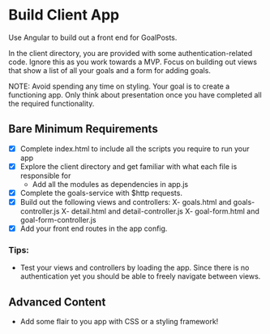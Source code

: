 # Build Client App

Use Angular to build out a front end for GoalPosts.

In the client directory, you are provided with some authentication-related code. Ignore this as you work towards a MVP. Focus on building out views that show a list of all your goals and a form for adding goals.

NOTE: Avoid spending any time on styling. Your goal is to create a functioning app. Only think about presentation once you have completed all the required functionality.

## Bare Minimum Requirements

- [X] Complete index.html to include all the scripts you require to run your app
- [X] Explore the client directory and get familiar with what each file is responsible for
  - Add all the modules as dependencies in app.js
- [X] Complete the goals-service with $http requests.
- [X] Build out the following views and controllers:
  X- goals.html and goals-controller.js
  X- detail.html and detail-controller.js
  X- goal-form.html and goal-form-controller.js
- [X] Add your front end routes in the app config.

### Tips:

- Test your views and controllers by loading the app. Since there is no authentication yet you should be able to freely navigate between views.

## Advanced Content

- Add some flair to you app with CSS or a styling framework!
